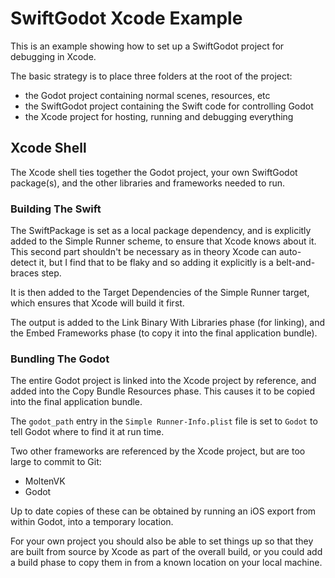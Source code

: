 # SwiftGodot Xcode Example

This is an example showing how to set up a SwiftGodot project for debugging in Xcode.


The basic strategy is to place three folders at the root of the project:

- the Godot project containing normal scenes, resources, etc
- the SwiftGodot project containing the Swift code for controlling Godot
- the Xcode project for hosting, running and debugging everything


## Xcode Shell

The Xcode shell ties together the Godot project, your own SwiftGodot package(s), and the other libraries and frameworks needed to run.

### Building The Swift

The SwiftPackage is set as a local package dependency, and is explicitly added to the Simple Runner scheme, to ensure that Xcode knows about it. This second part shouldn't be necessary as in theory Xcode can auto-detect it, but I find that to be flaky and so adding it explicitly is a belt-and-braces step.

It is then added to the Target Dependencies of the Simple Runner target, which ensures that Xcode will build it first.

The output is added to the Link Binary With Libraries phase (for linking), and the Embed Frameworks phase (to copy it into the final application bundle).


### Bundling The Godot

The entire Godot project is linked into the Xcode project by reference, and added into the Copy Bundle Resources phase. This causes it to be copied into the final application bundle. 

The `godot_path` entry in the `Simple Runner-Info.plist` file is set to `Godot` to tell Godot where to find it at run time.

Two other frameworks are referenced by the Xcode project, but are too large to commit to Git:

- MoltenVK
- Godot

Up to date copies of these can be obtained by running an iOS export from within Godot, into a temporary location.

For your own project you should also be able to set things up so that they are built from source by Xcode as part of the overall build, or you could add a build phase to copy them in from a known location on your local machine.
